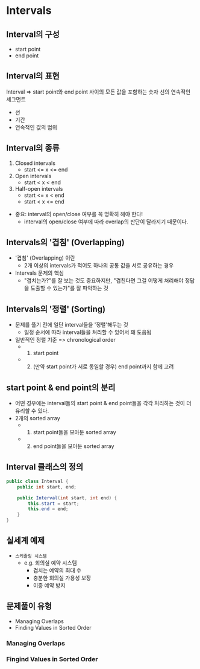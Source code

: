 # Intervals

## Interval의 구성
- start point
- end point

## Interval의 표현

Interval => start point와 end point 사이의 모든 값을 포함하는 숫자 선의 연속적인 세그먼트

- 선
- 기간
- 연속적인 값의 범위

## Interval의 종류

1. Closed intervals
   - start <= x <= end
2. Open intervals
   - start < x < end
3. Half-open intervals
    - start <= x < end
    - start < x <= end

- 중요: interval의 open/close 여부를 꼭 명확히 해야 한다!
  - interval의 open/close 여부에 따라 overlap의 판단이 달라지기 때문이다.

## Intervals의 '겹침' (Overlapping)

- '겹침' (Overlapping) 이란
  - 2개 이상의 intervals가 적어도 하나의 공통 값을 서로 공유하는 경우
- Intervals 문제의 핵심
  - "겹치는가?"를 잘 보는 것도 중요하지만, "겹친다면 그걸 어떻게 처리해야 정답을 도출할 수 있는가"를 잘 파악하는 것

## Intervals의 '정렬' (Sorting)

- 문제를 풀기 전에 일단 interval들을 '정렬'해두는 것
  - 일정 순서에 따라 interval들을 처리할 수 있어서 꽤 도움됨
- 일반적인 정렬 기준 => chronological order
    - 1) start point
    - 2) (만약 start point가 서로 동일할 경우) end point까지 함께 고려

## start point & end point의 분리

- 어떤 경우에는 interval들의 start point & end point들을 각각 처리하는 것이 더 유리할 수 있다.
- 2개의 sorted array
  - 1) start point들을 모아둔 sorted array
  - 2) end point들을 모아둔 sorted array

## Interval 클래스의 정의

```java
public class Interval {
    public int start, end;

    public Interval(int start, int end) {
        this.start = start;
        this.end = end;
    }
}
```

## 실세계 예제
- `스케줄링 시스템`
  - e.g. 회의실 예약 시스템
    - 겹치는 예약의 최대 수
    - 충분한 회의실 가용성 보장
    - 이중 예약 방지

## 문제풀이 유형

- Managing Overlaps
- Finding Values in Sorted Order

### Managing Overlaps

### Fingind Values in Sorted Order
